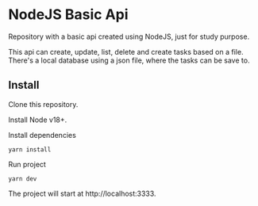 # NodeJS Basic Api

Repository with a basic api created using NodeJS, just for study purpose.

This api can create, update, list, delete and create tasks based on a file.
There's a local database using a json file, where the tasks can be save to.

## Install

Clone this repository.

Install Node v18+.

Install dependencies

```
yarn install
```

Run project

```
yarn dev
```

The project will start at http://localhost:3333.
